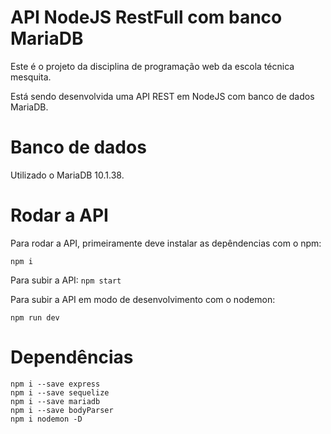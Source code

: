 # API NodeJS RestFull com banco MariaDB

Este é o projeto da disciplina de programação web da escola técnica mesquita.

Está sendo desenvolvida uma API REST em NodeJS com banco de dados MariaDB.

# Banco de dados

Utilizado o MariaDB 10.1.38.

# Rodar a API

Para rodar a API, primeiramente deve instalar as depêndencias com o npm:

`npm i`

Para subir a API:
`npm start`

Para subir a API em modo de desenvolvimento com o nodemon:

`npm run dev`

# Dependências

```
npm i --save express
npm i --save sequelize
npm i --save mariadb
npm i --save bodyParser
npm i nodemon -D
```
